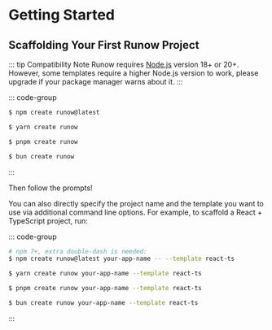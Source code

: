# Getting Started

## Scaffolding Your First Runow Project

::: tip Compatibility Note
Runow requires [Node.js](https://nodejs.org/en/) version 18+ or 20+. However, some templates require a higher Node.js version to work, please upgrade if your package manager warns about it.
:::

::: code-group

```bash [npm]
$ npm create runow@latest
```

```bash [Yarn]
$ yarn create runow
```

```bash [pnpm]
$ pnpm create runow
```

```bash [Bun]
$ bun create runow
```

:::


Then follow the prompts!

You can also directly specify the project name and the template you want to use via additional command line options. For example, to scaffold a React + TypeScript project, run:


::: code-group

```bash [npm]
# npm 7+, extra double-dash is needed:
$ npm create runow@latest your-app-name -- --template react-ts
```

```bash [Yarn]
$ yarn create runow your-app-name --template react-ts
```

```bash [pnpm]
$ pnpm create runow your-app-name --template react-ts
```

```bash [Bun]
$ bun create runow your-app-name --template react-ts
```

:::